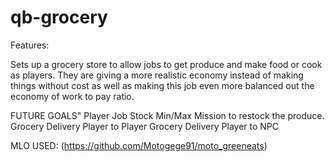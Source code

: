 # qb-grocery

Features:

Sets up a grocery store to allow jobs to get produce and make food or cook as players. They are giving a more realistic economy instead of making things without cost as well as making this job even more balanced out the economy of work to pay ratio. 

FUTURE GOALS"
Player Job
Stock Min/Max
Mission to restock the produce. 
Grocery Delivery Player to Player
Grocery Delivery Player to NPC 

MLO USED:
(https://github.com/Motogege91/moto_greeneats)

